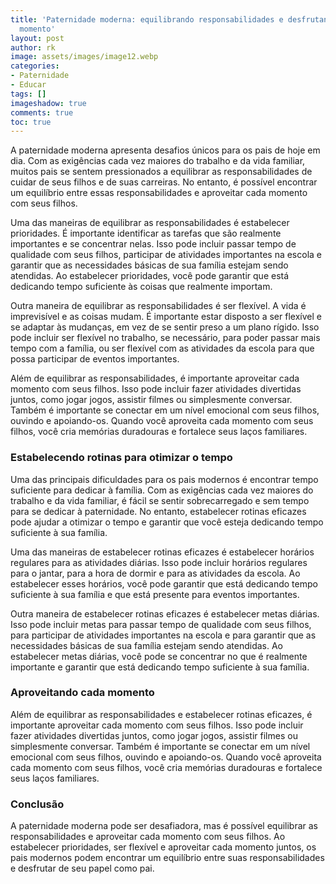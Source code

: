 ```yaml
---
title: 'Paternidade moderna: equilibrando responsabilidades e desfrutando de cada
  momento'
layout: post
author: rk
image: assets/images/image12.webp
categories:
- Paternidade
- Educar
tags: []
imageshadow: true
comments: true
toc: true
---
```


A paternidade moderna apresenta desafios únicos para os pais de hoje em dia. Com as exigências cada vez maiores do trabalho e da vida familiar, muitos pais se sentem pressionados a equilibrar as responsabilidades de cuidar de seus filhos e de suas carreiras. No entanto, é possível encontrar um equilíbrio entre essas responsabilidades e aproveitar cada momento com seus filhos.

Uma das maneiras de equilibrar as responsabilidades é estabelecer prioridades. É importante identificar as tarefas que são realmente importantes e se concentrar nelas. Isso pode incluir passar tempo de qualidade com seus filhos, participar de atividades importantes na escola e garantir que as necessidades básicas de sua família estejam sendo atendidas. Ao estabelecer prioridades, você pode garantir que está dedicando tempo suficiente às coisas que realmente importam.

Outra maneira de equilibrar as responsabilidades é ser flexível. A vida é imprevisível e as coisas mudam. É importante estar disposto a ser flexível e se adaptar às mudanças, em vez de se sentir preso a um plano rígido. Isso pode incluir ser flexível no trabalho, se necessário, para poder passar mais tempo com a família, ou ser flexível com as atividades da escola para que possa participar de eventos importantes.

Além de equilibrar as responsabilidades, é importante aproveitar cada momento com seus filhos. Isso pode incluir fazer atividades divertidas juntos, como jogar jogos, assistir filmes ou simplesmente conversar. Também é importante se conectar em um nível emocional com seus filhos, ouvindo e apoiando-os. Quando você aproveita cada momento com seus filhos, você cria memórias duradouras e fortalece seus laços familiares.
### Estabelecendo rotinas para otimizar o tempo

Uma das principais dificuldades para os pais modernos é encontrar tempo suficiente para dedicar à família. Com as exigências cada vez maiores do trabalho e da vida familiar, é fácil se sentir sobrecarregado e sem tempo para se dedicar à paternidade. No entanto, estabelecer rotinas eficazes pode ajudar a otimizar o tempo e garantir que você esteja dedicando tempo suficiente à sua família.

Uma das maneiras de estabelecer rotinas eficazes é estabelecer horários regulares para as atividades diárias. Isso pode incluir horários regulares para o jantar, para a hora de dormir e para as atividades da escola. Ao estabelecer esses horários, você pode garantir que está dedicando tempo suficiente à sua família e que está presente para eventos importantes.

Outra maneira de estabelecer rotinas eficazes é estabelecer metas diárias. Isso pode incluir metas para passar tempo de qualidade com seus filhos, para participar de atividades importantes na escola e para garantir que as necessidades básicas de sua família estejam sendo atendidas. Ao estabelecer metas diárias, você pode se concentrar no que é realmente importante e garantir que está dedicando tempo suficiente à sua família.

### Aproveitando cada momento

Além de equilibrar as responsabilidades e estabelecer rotinas eficazes, é importante aproveitar cada momento com seus filhos. Isso pode incluir fazer atividades divertidas juntos, como jogar jogos, assistir filmes ou simplesmente conversar. Também é importante se conectar em um nível emocional com seus filhos, ouvindo e apoiando-os. Quando você aproveita cada momento com seus filhos, você cria memórias duradouras e fortalece seus laços familiares.

### Conclusão

A paternidade moderna pode ser desafiadora, mas é possível equilibrar as responsabilidades e aproveitar cada momento com seus filhos. Ao estabelecer prioridades, ser flexível e aproveitar cada momento juntos, os pais modernos podem encontrar um equilíbrio entre suas responsabilidades e desfrutar de seu papel como pai.
